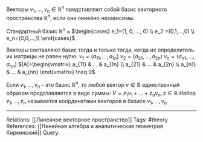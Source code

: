 Векторы $v_1, ..., v_n \in \mathbb{R}^{n}$ представляют собой базис векторного пространства $\mathbb{R}^{n}$, если они линейно независимы. 

Стандартный базис $\mathbb{R}^{n}$ = $\begin{cases} e_1=(1, 0, ..., 0) \\ e_2 =(0,1,...,0) \\ e_n=(0,0,...,1) \end{cases}$

Векторы составляют базис тогда и только тогда, когда их определитель их матрицы не равен нулю. 
$v_1=(a_{11},...,a_{1n})$
$v_2=(a_{21},...,a_{2n})$
$v_n=(a_{n1},...,a_{nn})$
$|A|=\begin{vmatrix} a_{11} & ... & a_{1n} \\ a_{21} & ... & a_{2n} \\ a_{n1} & ... & a_{nn} \end{vmatrix} \neq 0$

Если $v_1, ..., v_n$ - это базис $\mathbb{R}^{n}$, то любой вектор $v \in \mathbb{R}$ единственный образом представляется в виде суммы:
$V=z_1v_1+...+z_nv_n, z \in \mathbb{R}$
Набор $z_1, ..., z_n$ называется координатами векторов в базисе $v_1, ..., v_n$ 

___
Relations: [[Линейное векторное пространство]] 
Tags: #theory 
References: [[Линейная алгебра и аналитическая геометрия Киркинский]] 
Query: 